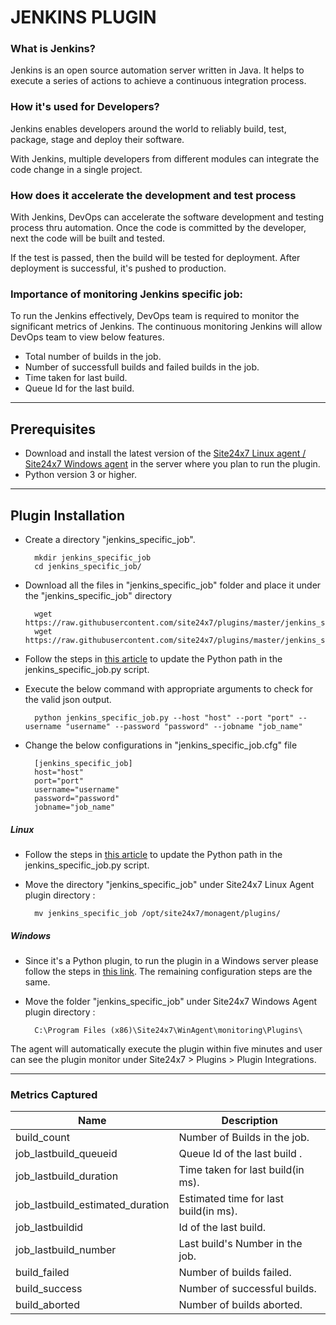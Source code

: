                                          
# JENKINS PLUGIN
                                                                                               

### What is Jenkins?
	
 Jenkins is an open source automation server written in Java. It helps to execute a series of actions to achieve a continuous integration process. 


### How it's used for Developers?

 Jenkins enables developers around the world to reliably build, test, package, stage and deploy their software.

 With Jenkins, multiple developers from different modules can integrate the code change in a single project. 

### How does it accelerate the development and test process 

 With Jenkins, DevOps can accelerate the software development and testing process thru automation. Once the code is committed by the developer, next the code will be built and tested.

 If the test is passed, then the build will be tested for deployment. After deployment is successful, it's pushed to production.


### Importance of monitoring Jenkins specific job:

To run the Jenkins effectively, DevOps team is required to monitor the significant metrics of Jenkins. The continuous monitoring Jenkins will allow DevOps team to view below features.

- Total number of builds in the job.
- Number of successfull builds and failed builds in the job.
- Time taken for last build.
- Queue Id for the last build.


---

## Prerequisites

- Download and install the latest version of the [Site24x7 Linux agent / Site24x7 Windows agent](https://www.site24x7.com/app/client#/admin/inventory/add-monitor) in the server where you plan to run the plugin.
- Python version 3 or higher.


---

## Plugin Installation  

- Create a directory "jenkins_specific_job".
  
		mkdir jenkins_specific_job
  		cd jenkins_specific_job/
  
- Download all the files in "jenkins_specific_job" folder and place it under the "jenkins_specific_job" directory

		wget https://raw.githubusercontent.com/site24x7/plugins/master/jenkins_specific_job/jenkins_specific_job.py
		wget https://raw.githubusercontent.com/site24x7/plugins/master/jenkins_specific_job/jenkins_specific_job.cfg

- Follow the steps in [this article](https://support.site24x7.com/portal/en/kb/articles/updating-python-path-in-a-plugin-script-for-linux-servers) to update the Python path in the jenkins_specific_job.py script.

- Execute the below command with appropriate arguments to check for the valid json output.  

		python jenkins_specific_job.py --host "host" --port "port" --username "username" --password "password" --jobname "job_name"

- Change the below configurations in "jenkins_specific_job.cfg" file

		[jenkins_specific_job]
		host="host"
		port="port"
		username="username"
		password="password" 
		jobname="job_name"

##### Linux 

- Follow the steps in [this article](https://support.site24x7.com/portal/en/kb/articles/updating-python-path-in-a-plugin-script-for-linux-servers) to update the Python path in the jenkins_specific_job.py script.

- Move the directory "jenkins_specific_job" under Site24x7 Linux Agent plugin directory : 

		mv jenkins_specific_job /opt/site24x7/monagent/plugins/



##### Windows 

- Since it's a Python plugin, to run the plugin in a Windows server please follow the steps in [this link](https://support.site24x7.com/portal/en/kb/articles/run-python-plugin-scripts-in-windows-servers). The remaining configuration steps are the same.


- Move the folder "jenkins_specific_job" under Site24x7 Windows Agent plugin directory : 

		C:\Program Files (x86)\Site24x7\WinAgent\monitoring\Plugins\

The agent will automatically execute the plugin within five minutes and user can see the plugin monitor under Site24x7 > Plugins > Plugin Integrations.

---
### Metrics Captured

Name		            	| Description
---         		   	|   ---
build_count                        |           Number of Builds in the job.
job_lastbuild_queueid              |           Queue Id of the last build .
job_lastbuild_duration             |           Time taken for last build(in ms).
job_lastbuild_estimated_duration   |            Estimated time for last build(in ms).
job_lastbuildid                    |           Id of the last build.
job_lastbuild_number               |            Last build's Number in the job.
build_failed                       |           Number of builds failed.
build_success                      |           Number of successful builds.
build_aborted                      |           Number of builds aborted.

